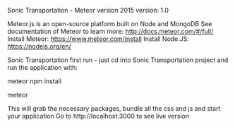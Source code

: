 Sonic Transportation - Meteor version 2015
version: 1.0

Meteor.js is an open-source platform built on Node and MongoDB
See documentation of Meteor to learn more: http://docs.meteor.com/#/full/
Install Meteor: https://www.meteor.com/install
Install Node.JS: https://nodejs.org/en/

Sonic Transportation first run - just cd into Sonic Transportation project and run the application with:

meteor npm install

meteor

This will grab the necessary packages, bundle all the css and js and start your application
Go to http://localhost:3000 to see live version
